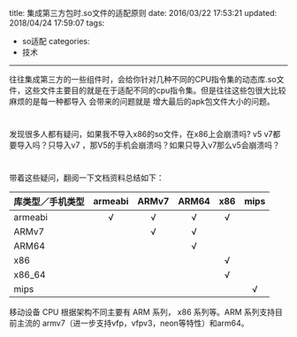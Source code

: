 title: 集成第三方包时.so文件的适配原则
date: 2016/03/22 17:53:21
updated: 2018/04/24 17:59:07
tags:
- so适配
categories:
- 技术
---
往往集成第三方的一些组件时，会给你针对几种不同的CPU指令集的动态库.so文件，这些文件主要目的就是在于适配不同的cpu指令集。但是往往这些包很大比较麻烦的是每一种都导入 会带来的问题就是 增大最后的apk包文件大小的问题。
# 
发现很多人都有疑问，如果我不导入x86的so文件，在x86上会崩溃吗? v5  v7都要导入吗？只导入v7 ，那V5的手机会崩溃吗？如果只导入v7那么v5会崩溃吗？
# 
带着这些疑问，翻阅一下文档资料总结如下：

| 库类型／手机类型 | armeabi    | ARMv7         | ARM64         | x86           | mips      |
| ------------- | :-----------: |:----------:   |:---------:    |:---------:    |:--------: |
|  armeabi      | √             | √　           | √             | √             |           |
|  ARMv7        |               | √             | √             |               |           |
| ARM64         |               |               | √             |               |           |
| x86           |               |               |               | √             |           |
| x86_64        |               |               |               | √             |           |
| mips          |               |               |               |               | √         |
移动设备 CPU 根据架构不同主要有 ARM 系列， x86 系列等。ARM 系列支持目前主流的 armv7（进一步支持vfp，vfpv3，neon等特性）和arm64。
